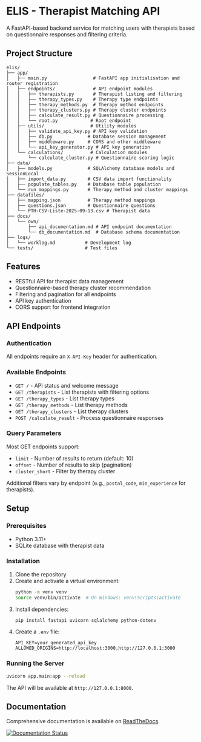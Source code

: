 # ELIS - Therapist Matching API

A FastAPI-based backend service for matching users with therapists based on questionnaire responses and filtering criteria.

## Project Structure

```
elis/
├── app/
│   ├── main.py                 # FastAPI app initialisation and router registration
│   ├── endpoints/              # API endpoint modules
│   │   ├── therapists.py       # Therapist listing and filtering
│   │   ├── therapy_types.py    # Therapy type endpoints
│   │   ├── therapy_methods.py  # Therapy method endpoints
│   │   ├── therapy_clusters.py # Therapy cluster endpoints
│   │   ├── calculate_result.py # Questionnaire processing
│   │   └── root.py            # Root endpoint
│   ├── utils/                 # Utility modules
│   │   ├── validate_api_key.py # API key validation
│   │   ├── db.py             # Database session management
│   │   ├── middleware.py     # CORS and other middleware
│   │   └── api_key_generator.py # API key generation
│   └── calculations/          # Calculation modules
│       └── calculate_cluster.py # Questionnaire scoring logic
├── data/
│   ├── models.py             # SQLAlchemy database models and SessionLocal
│   ├── import_data.py        # CSV data import functionality
│   ├── populate_tables.py    # Database table population
│   └── run_mappings.py       # Therapy method and cluster mappings
├── datafiles/
│   ├── mapping.json          # Therapy method mappings
│   ├── questions.json        # Questionnaire questions
│   └── PTH-CSV-Liste-2025-09-13.csv # Therapist data
├── docs/
│   └── own/
│       ├── api_documentation.md # API endpoint documentation
│       └── db_documentation.md  # Database schema documentation
├── logs/
│   └── worklog.md           # Development log
└── tests/                   # Test files
```

## Features

- RESTful API for therapist data management
- Questionnaire-based therapy cluster recommendation
- Filtering and pagination for all endpoints
- API key authentication
- CORS support for frontend integration

## API Endpoints

### Authentication
All endpoints require an `X-API-Key` header for authentication.

### Available Endpoints
- `GET /` - API status and welcome message
- `GET /therapists` - List therapists with filtering options
- `GET /therapy_types` - List therapy types
- `GET /therapy_methods` - List therapy methods
- `GET /therapy_clusters` - List therapy clusters
- `POST /calculate_result` - Process questionnaire responses

### Query Parameters
Most GET endpoints support:
- `limit` - Number of results to return (default: 10)
- `offset` - Number of results to skip (pagination)
- `cluster_short` - Filter by therapy cluster

Additional filters vary by endpoint (e.g., `postal_code`, `min_experience` for therapists).

## Setup

### Prerequisites
- Python 3.11+
- SQLite database with therapist data

### Installation
1. Clone the repository
2. Create and activate a virtual environment:
   ```bash
   python -m venv venv
   source venv/bin/activate  # On Windows: venv\Scripts\activate
   ```
3. Install dependencies:
   ```bash
   pip install fastapi uvicorn sqlalchemy python-dotenv
   ```
4. Create a `.env` file:
   ```
   API_KEY=your_generated_api_key
   ALLOWED_ORIGINS=http://localhost:3000,http://127.0.0.1:3000
   ```

### Running the Server
```bash
uvicorn app.main:app --reload
```

The API will be available at `http://127.0.0.1:8000`.

## Documentation
Comprehensive documentation is available on [ReadTheDocs](https://open-elis.readthedocs.io/en/latest/index.html).

[![Documentation Status](https://readthedocs.org/projects/open-elis/badge/?version=latest)](https://open-elis.readthedocs.io/en/latest/)